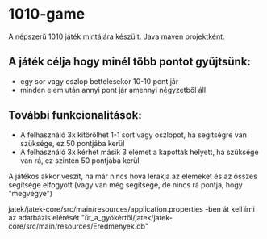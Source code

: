 # 1010-game
A népszerű 1010 játék mintájára készült. Java maven projektként.

## A játék célja hogy minél több pontot gyűjtsünk:
* egy sor vagy oszlop bettelésekor 10-10 pont jár
* minden elem után annyi pont jár amennyi négyzetből áll

## További funkcionalitások:
* A felhasználó 3x kitörölhet 1-1 sort vagy oszlopot, ha segítségre van szüksége, ez 50 pontjába kerül
* A felhasználó 3x kérhet másik 3 elemet a kapottak helyett, ha szüksége van rá, ez szintén 50 pontjába kerül

A játékos akkor veszít, ha már nincs hova lerakja az elemeket és az összes segítsége elfogyott (vagy van még segítsége, de nincs rá pontja, hogy "megvegye")


jatek/jatek-core/src/main/resources/application.properties -ben át kell írni az adatbázis elérését "út_a_gyökértől/jatek/jatek-core/src/main/resources/Eredmenyek.db"